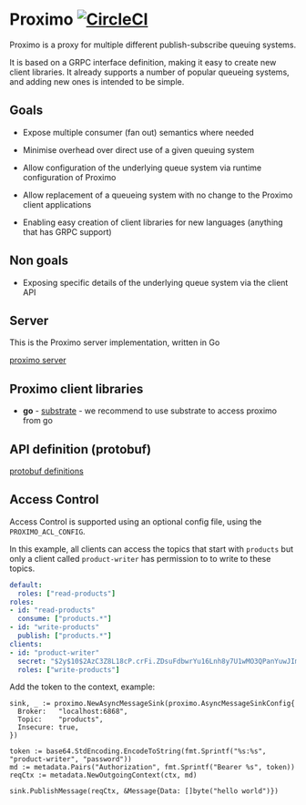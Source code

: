 # Proximo [![CircleCI](https://circleci.com/gh/uw-labs/proximo.svg?style=svg)](https://circleci.com/gh/uw-labs/proximo)
Proximo is a proxy for multiple different publish-subscribe queuing systems.

It is based on a GRPC interface definition, making it easy to create new client libraries.
It already supports a number of popular queueing systems, and adding new ones is intended to be simple.

## Goals
* Expose multiple consumer (fan out) semantics where needed

* Minimise overhead over direct use of a given queuing system

* Allow configuration of the underlying queue system via runtime configuration of Proximo

* Allow replacement of a queueing system with no change to the Proximo client applications

* Enabling easy creation of client libraries for new languages (anything that has GRPC support)

## Non goals
* Exposing specific details of the underlying queue system via the client API

## Server

This is the Proximo server implementation, written in Go

[proximo server](proximo-server/README.md)

## Proximo client libraries

* **go** - [substrate](https://github.com/uw-labs/substrate) - we recommend to use substrate to access
proximo from go

## API definition (protobuf)

[protobuf definitions](proto/)

## Access Control

Access Control is supported using an optional config file, using the `PROXIMO_ACL_CONFIG`.

In this example, all clients can access the topics that start with `products` but only a client called
`product-writer` has permission to to write to these topics.

```yaml
default:
  roles: ["read-products"]
roles:
- id: "read-products"
  consume: ["products.*"]
- id: "write-products"
  publish: ["products.*"]
clients:
- id: "product-writer"
  secret: "$2y$10$2AzC3Z8L18cP.crFi.ZDsuFdbwrYu16Lnh8y7U1wMO3QPanYuwJIm" # pass is bcrypted hash of "password"
  roles: ["write-products"]
```

Add the token to the context, example:

```golang
sink, _ := proximo.NewAsyncMessageSink(proximo.AsyncMessageSinkConfig{
  Broker:   "localhost:6868",
  Topic:    "products",
  Insecure: true,
})

token := base64.StdEncoding.EncodeToString(fmt.Sprintf("%s:%s", "product-writer", "password"))
md := metadata.Pairs("Authorization", fmt.Sprintf("Bearer %s", token))
reqCtx := metadata.NewOutgoingContext(ctx, md)

sink.PublishMessage(reqCtx, &Message{Data: []byte("hello world")})
```
